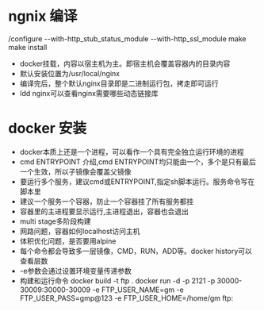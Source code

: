 # ngnix 编译 
/configure --with-http_stub_status_module --with-http_ssl_module 
make 
make install 
* docker挂载，内容以宿主机为主。即宿主机会覆盖容器内的目录内容
* 默认安装位置为/usr/local/nginx
* 编译完后，整个默认nginx目录即是二进制运行包，拷走即可运行
* ldd nginx可以查看nginx需要哪些动态链接库
# docker 安装
* docker本质上还是一个进程，可以看作一个具有完全独立运行环境的进程
* cmd ENTRYPOINT 介绍,cmd ENTRYPOINT均只能由一个，多个是只有最后一个生效，所以子镜像会覆盖父镜像
* 要运行多个服务，建议cmd或ENTRYPOINT,指定sh脚本运行。服务命令写在脚本里
* 建议一个服务一个容器，防止一个容器挂了所有服务都挂
* 容器里的主进程要显示运行,主进程退出，容器也会退出
* multi stage多阶段构建
* 网路问题，容器如何localhost访问主机
* 体积优化问题，是否要用alpine
* 每个命令都会导致多一层镜像，CMD，RUN，ADD等。docker history可以查看层数
* -e参数会通过设置环境变量传递参数
* 构建和运行命令
docker build -t ftp .
docker run -d -p 2121 -p 30000-30009:30000-30009 -e FTP_USER_NAME=gm -e FTP_USER_PASS=gmp@123 -e FTP_USER_HOME=/home/gm ftp:
